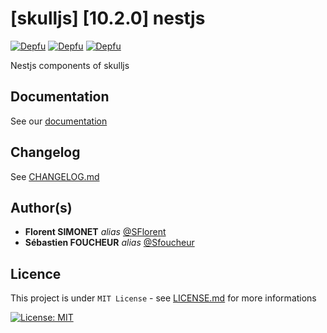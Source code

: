 # [skulljs] [10.2.0] nestjs

[![Depfu](https://badges.depfu.com/badges/f3dca6ab19ffec113c65a03b65290a21/status.svg)](https://depfu.com) [![Depfu](https://badges.depfu.com/badges/f3dca6ab19ffec113c65a03b65290a21/overview.svg)](https://depfu.com/github/skulljs/nestjs?project_id=37109) [![Depfu](https://badges.depfu.com/badges/f3dca6ab19ffec113c65a03b65290a21/count.svg)](https://depfu.com/github/skulljs/nestjs?project_id=37109)

Nestjs components of skulljs

## Documentation

See our [documentation](https://skulljs.github.io)

## Changelog

See [CHANGELOG.md](CHANGELOG.md)

## Author(s)

- **Florent SIMONET** _alias_ [@SFlorent](https://github.com/SFlorent)
- **Sébastien FOUCHEUR** _alias_ [@Sfoucheur](https://github.com/Sfoucheur)

## Licence

This project is under `MIT License` - see [LICENSE.md](LICENSE.md) for more informations

[![License: MIT](https://img.shields.io/badge/License-MIT-yellow.svg)](https://opensource.org/licenses/MIT)
